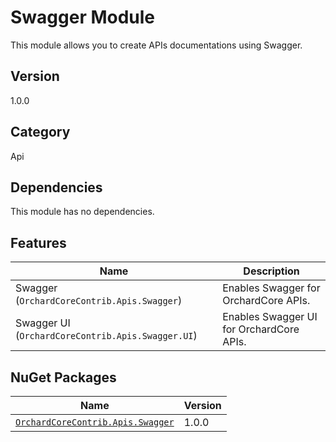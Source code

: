 # Swagger Module

This module allows you to create APIs documentations using Swagger.

## Version

1.0.0

## Category

Api

## Dependencies

This module has no dependencies.

## Features

| Name | Description |
| --- | --- |
| Swagger (`OrchardCoreContrib.Apis.Swagger`)  | Enables Swagger for OrchardCore APIs. |
| Swagger UI (`OrchardCoreContrib.Apis.Swagger.UI`) | Enables Swagger UI for OrchardCore APIs. |

## NuGet Packages

| Name | Version |
| --- | --- |
| [`OrchardCoreContrib.Apis.Swagger`](https://www.nuget.org/packages/OrchardCoreContrib.Apis.Swagger/) | 1.0.0 |
